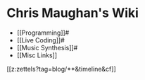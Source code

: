 # Chris Maughan's Wiki

- [[Programming]]#
- [[Live Coding]]#
- [[Music Synthesis]]#
- [[Misc Links]]

[[z:zettels?tag=blog/**&timeline&cf]]

<section id="subscriptionLinks"></section>

<div class="ui section divider"></div>

<section id="socialMediaLinks"></section>

<div class="ui section divider"></div>

<div id="commento"></div>
